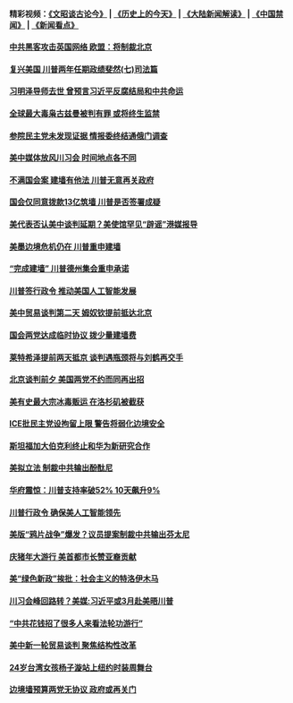 #### 精彩视频：[《文昭谈古论今》](http://45.76.195.252/wenzhao) | [《历史上的今天》](http://45.76.195.252/today-in-history) | [《大陆新闻解读》](http://45.76.195.252/ntdtv-comedy) | [《中国禁闻》](http://45.76.195.252/ntdtv-news) | [《新闻看点》](http://45.76.195.252/news-insight) 

 #### [中共黑客攻击英国网络 欧盟：将制裁北京](../pages/prog203/a102510339.md?t=02131347) 

#### [复兴美国 川普两年任期政绩斐然(七)司法篇](../pages/prog203/a102510928.md?t=02131347) 

#### [习明泽导师去世 曾预言习近平反腐结局和中共命运](../pages/prog203/a102510669.md?t=02131347) 

#### [全球最大毒枭古兹曼被判有罪 或将终生监禁](../pages/prog203/a102510569.md?t=02131347) 

#### [参院民主党未发现证据 情报委终结通俄门调查](../pages/prog203/a102510590.md?t=02131347) 

#### [美中媒体放风川习会 时间地点各不同](../pages/prog203/a102510488.md?t=02131347) 

#### [不满国会案 建墙有他法 川普无意再关政府](../pages/prog203/a102510560.md?t=02131347) 

#### [国会仅同意拨款13亿筑墙 川普是否签署成疑](../pages/prog203/a102510407.md?t=02131347) 

#### [美代表否认美中谈判延期？美使馆罕见“辟谣”港媒报导](../pages/prog203/a102510279.md?t=02131347) 

#### [美墨边境危机仍在 川普重申建墙](../pages/prog203/a102510308.md?t=02131347) 

#### [“完成建墙” 川普德州集会重申承诺](../pages/prog203/a102510314.md?t=02131347) 

#### [川普签行政令 推动美国人工智能发展](../pages/prog203/a102510312.md?t=02131347) 

#### [美中贸易谈判第二天 姆奴钦提前抵达北京](../pages/prog203/a102510317.md?t=02131347) 

#### [国会两党达成临时协议 拨少量建墙费](../pages/prog203/a102510287.md?t=02131347) 

#### [莱特希泽提前两天抵京 谈判遇瓶颈将与刘鹤再交手](../pages/prog203/a102510252.md?t=02131347) 

#### [北京谈判前夕 美国两党不约而同再出招](../pages/prog203/a102509524.md?t=02131347) 

#### [美有史最大宗冰毒贩运 在洛杉矶被截获](../pages/prog203/a102509803.md?t=02131347) 

#### [ICE批民主党设拘留上限 警告将弱化边境安全](../pages/prog203/a102509807.md?t=02131347) 

#### [斯坦福加大伯克利终止和华为新研究合作](../pages/prog203/a102509768.md?t=02131347) 

#### [美拟立法 制裁中共输出酚酞尼](../pages/prog203/a102509629.md?t=02131347) 

#### [华府震惊：川普支持率破52% 10天飙升9%](../pages/prog203/a102509581.md?t=02131347) 

#### [川普行政令 确保美人工智能领先](../pages/prog203/a102509621.md?t=02131347) 

#### [美版“鸦片战争”爆发？议员提案制裁中共输出芬太尼](../pages/prog203/a102509505.md?t=02131347) 

#### [庆猪年大游行 美首都市长赞亚裔贡献](../pages/prog203/a102509478.md?t=02131347) 

#### [美“绿色新政”挨批：社会主义的特洛伊木马](../pages/prog203/a102509467.md?t=02131347) 

#### [川习会峰回路转？美媒:习近平或3月赴美晤川普](../pages/prog203/a102509404.md?t=02131347) 

#### [“中共花钱招了很多人来看法轮功游行”](../pages/prog203/a102509403.md?t=02131347) 

#### [美中新一轮贸易谈判 聚焦结构性改革](../pages/prog203/a102509387.md?t=02131347) 

#### [24岁台湾女孩杨子漩站上纽约时装周舞台](../pages/prog203/a102509379.md?t=02131347) 

#### [边境墙预算两党无协议 政府或再关门](../pages/prog203/a102509369.md?t=02131347) 

